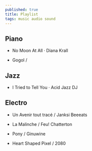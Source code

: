 ```yaml
---
published: true
title: Playlist
tags: music audio sound
---
```

<script>
	(function(d, s, id) { 
	var js, djs = d.getElementsByTagName(s)[0];
	if (d.getElementById(id)) return; 
	js = d.createElement(s); js.id = id; 
	js.src = "https://cdns-files.dzcdn.net/js/widget/loader.js"; 
	 djs.parentNode.insertBefore(js, djs);
}(document, "script", "deezer-widget-loader"));</script>

## Piano

- No Moon At All · Diana Krall

- Gogol / 

## Jazz

- I Tried to Tell You · Acid Jazz DJ

## Electro 
- Un Avenir tout tracé / Janksi Beeeats
<div class="deezer-widget-player" data-src="https://www.deezer.com/plugins/player?format=square&autoplay=false&playlist=false&width=200&height=200&color=007FEB&layout=dark&size=medium&type=tracks&id=61266857&app_id=1" data-scrolling="no" data-frameborder="0" data-allowTransparency="true" data-width="200" data-height="200"></div>

- La Malinche / Feu! Chatterton
<div class="deezer-widget-player" data-src="https://www.deezer.com/plugins/player?format=square&autoplay=false&playlist=false&width=200&height=200&color=007FEB&layout=dark&size=medium&type=tracks&id=109703032&app_id=1" data-scrolling="no" data-frameborder="0" data-allowTransparency="true" data-width="200" data-height="200"></div>

- Pony / Ginuwine
<div class="deezer-widget-player" data-src="https://www.deezer.com/plugins/player?format=square&autoplay=false&playlist=false&width=200&height=200&color=007FEB&layout=dark&size=medium&type=tracks&id=82524066&app_id=1" data-scrolling="no" data-frameborder="0" data-allowTransparency="true" data-width="200" data-height="200"></div>

- Heart Shaped Pixel / 2080
<div class="deezer-widget-player" data-src="https://www.deezer.com/plugins/player?format=square&autoplay=false&playlist=false&width=200&height=200&color=007FEB&layout=dark&size=medium&type=tracks&id=92882266&app_id=1" data-scrolling="no" data-frameborder="0" data-allowTransparency="true" data-width="200" data-height="200"></div>
